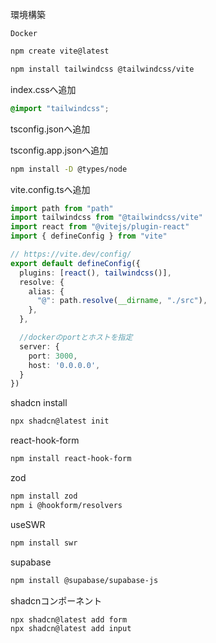 
環境構築
```text
Docker

```
```bash
npm create vite@latest

npm install tailwindcss @tailwindcss/vite
```

index.cssへ追加
```css
@import "tailwindcss";
```

tsconfig.jsonへ追加

tsconfig.app.jsonへ追加

```bash
npm install -D @types/node
```

vite.config.tsへ追加
```ts
import path from "path"
import tailwindcss from "@tailwindcss/vite"
import react from "@vitejs/plugin-react"
import { defineConfig } from "vite"

// https://vite.dev/config/
export default defineConfig({
  plugins: [react(), tailwindcss()],
  resolve: {
    alias: {
      "@": path.resolve(__dirname, "./src"),
    },
  },

  //dockerのportとホストを指定
  server: {
    port: 3000,
    host: '0.0.0.0',
  }
})
```

shadcn install
```bash
npx shadcn@latest init
```

react-hook-form
```bash
npm install react-hook-form
```

zod
```bash
npm install zod
npm i @hookform/resolvers

```

useSWR
```bash
npm install swr
```

supabase
```sh
npm install @supabase/supabase-js

```

shadcnコンポーネント
```bash
npx shadcn@latest add form
npx shadcn@latest add input
```



